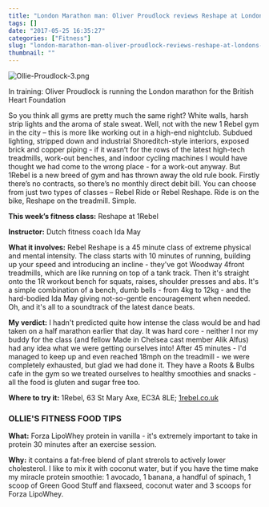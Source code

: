 ```yaml
---
title: "London Marathon man: Oliver Proudlock reviews Reshape at London's 1Rebel gym"
tags: []
date: "2017-05-25 16:35:27"
categories: ["Fitness"]
slug: "london-marathon-man-oliver-proudlock-reviews-reshape-at-londons-1-rebel-gym"
thumbnail: ""
---
```


![Ollie-Proudlock-3.png](https://static.standard.co.uk/s3fs-public/styles/article_small/public/thumbnails/image/2015/03/13/14/Ollie-Proudlock-3.png "Ollie-Proudlock-3.png")

In training: Oliver Proudlock is running the London marathon for the British Heart Foundation

So you think all gyms are pretty much the same right? White walls, harsh strip lights and the aroma of stale sweat. Well, not with the new 1 Rebel gym in the city – this is more like working out in a high-end nightclub. Subdued lighting, stripped down and industrial Shoreditch-style interiors, exposed brick and copper piping - if it wasn’t for the rows of the latest high-tech treadmills, work-out benches, and indoor cycling machines I would have thought we had come to the wrong place - for a work-out anyway. But 1Rebel is a new breed of gym and has thrown away the old rule book. Firstly there’s no contracts, so there’s no monthly direct debit bill. You can choose from just two types of classes – Rebel Ride or Rebel Reshape. Ride is on the bike, Reshape on the treadmill. Simple.

**This week’s fitness class:** Reshape at 1Rebel

**Instructor:** Dutch fitness coach Ida May

**What it involves:** Rebel Reshape is a 45 minute class of extreme physical and mental intensity. The class starts with 10 minutes of running, building up your speed and introducing an incline - they've got Woodway 4front treadmills, which are like running on top of a tank track. Then it's straight onto the 1R workout bench for squats, raises, shoulder presses and abs. It's a simple combination of a bench, dumb bells - from 4kg to 12kg - and the hard-bodied Ida May giving not-so-gentle encouragement when needed. Oh, and it's all to a soundtrack of the latest dance beats.

**My verdict:** I hadn't predicted quite how intense the class would be and had taken on a half marathon earlier that day. It was hard core - neither I nor my buddy for the class (and fellow Made in Chelsea cast member Alik Alfus) had any idea what we were getting ourselves into! After 45 minutes - I'd managed to keep up and even reached 18mph on the treadmill - we were completely exhausted, but glad we had done it. They have a Roots & Bulbs cafe in the gym so we treated ourselves to healthy smoothies and snacks - all the food is gluten and sugar free too.

**Where to try it:** 1Rebel, 63 St Mary Axe, EC3A 8LE; [1rebel.co.uk](http://www.1rebel.co.uk/)

### OLLIE'S FITNESS FOOD TIPS

**What:** Forza LipoWhey protein in vanilla - it's extremely important to take in protein 30 minutes after an exercise session.

**Why:** it contains a fat-free blend of plant strerols to actively lower cholesterol. I like to mix it with coconut water, but if you have the time make my miracle protein smoothie: 1 avocado, 1 banana, a handful of spinach, 1 scoop of Green Good Stuff and flaxseed, coconut water and 3 scoops for Forza LipoWhey.